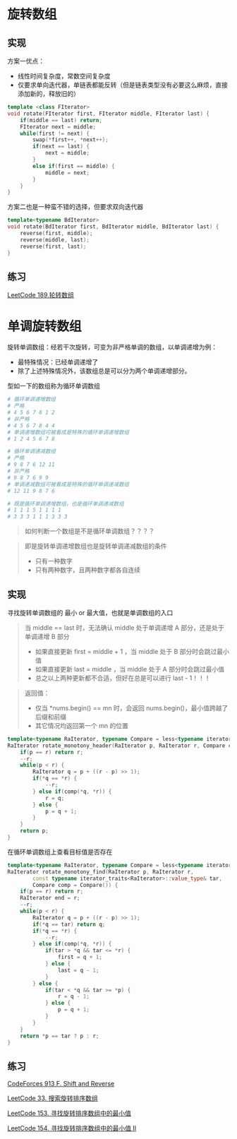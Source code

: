 # 旋转数组

## 实现

方案一优点：

- 线性时间复杂度，常数空间复杂度
- 仅要求单向迭代器，单链表都能反转（但是链表类型没有必要这么麻烦，直接添加新的，释放旧的）

```cpp
template <class FIterator>
void rotate(FIterator first, FIterator middle, FIterator last) {
    if(middle == last) return;
    FIterator next = middle;
    while(first != next) {
        swap(*first++, *next++);
        if(next == last) {
            next = middle;
        }
        else if(first == middle) {
            middle = next;
        }
    }
}
```



方案二也是一种蛮不错的选择，但要求双向迭代器

```cpp
template<typename BdIterator>
void rotate(BdIterator first, BdIterator middle, BdIterator last) {
    reverse(first, middle);
    reverse(middle, last);
    reverse(first, last);
}
```





## 练习

[LeetCode 189.轮转数组](https://leetcode.cn/problems/rotate-array/)







# 单调旋转数组

旋转单调数组：经若干次旋转，可变为非严格单调的数组，以单调递增为例：

- 最特殊情况：已经单调递增了
- 除了上述特殊情况外，该数组总是可以分为两个单调递增部分。



型如一下的数组称为循环单调数组

```bash
# 循环单调递增数组
# 严格
# 4 5 6 7 8 1 2
# 非严格
# 4 5 6 7 8 4 4
# 单调递增数组可被看成是特殊的循环单调递增数组
# 1 2 4 5 6 7 8

# 循环单调递减数组
# 严格
# 9 8 7 6 12 11
# 非严格
# 9 8 7 6 9 9
# 单调递减数组可被看成是特殊的循环单调递减数组
# 12 11 9 8 7 6

# 既是循环单调递增数组，也是循环单调递减数组
# 1 1 1 5 1 1 1 1
# 3 3 3 1 1 1 3 3 3
```



> 如何判断一个数组是不是循环单调数组？？？？





> 即是旋转单调递增数组也是旋转单调递减数组的条件
>
> - 只有一种数字
> - 只有两种数字，且两种数字都各自连续





## 实现

寻找旋转单调数组的 最小 or 最大值，也就是单调数组的入口



> 当 middle == last 时，无法确认 middle 处于单调递增 A 部分，还是处于单调递增 B 部分
>
> - 如果直接更新 first = middle + 1 ，当 middle 处于 B 部分时会跳过最小值
> - 如果直接更新 last = middle ，当 middle 处于 A 部分时会跳过最小值
> - 总之以上两种更新都不合适，但好在总是可以进行 last - 1！！！



> 返回值：
>
> - 仅当 *nums.begin() == mn 时，会返回 nums.begin()，最小值跨越了后缀和前缀
> - 其它情况均返回第一个 mn 的位置



```cpp
template<typename RaIterator, typename Compare = less<typename iterator_traits<RaIterator>::value_type>>
RaIterator rotate_monotony_header(RaIterator p, RaIterator r, Compare comp = Compare()) {
    if(p == r) return r;
    --r;
    while(p < r) {
        RaIterator q = p + ((r - p) >> 1);
        if(*q == *r) {
            --r;
        } else if(comp(*q, *r)) {
            r = q;
        } else {
            p = q + 1;
        }
    }
    return p;
}
```



在循环单调数组上查看目标值是否存在

```cpp
template<typename RaIterator, typename Compare = less<typename iterator_traits<RaIterator>::value_type>>
RaIterator rotate_monotony_find(RaIterator p, RaIterator r,
    	const typename iterator_traits<RaIterator>::value_type& tar,
    	Compare comp = Compare()) {
    if(p == r) return r;
    RaIterator end = r;
    --r;
    while(p < r) {
        RaIterator q = p + ((r - p) >> 1);
        if(*q == tar) return q;
        if(*q == *r) {
            --r;
        } else if(comp(*q, *r)) {
            if(tar > *q && tar <= *r) {
                first = q + 1;
            } else {
                last = q - 1;
            }
        } else {
            if(tar < *q && tar >= *p) {
                r = q - 1;
            } else {
                p = q + 1;
            }
        }
    }
    return *p == tar ? p : r;
}
```



## 练习

[CodeForces 913 F. Shift and Reverse](https://codeforces.com/contest/1907/problem/F)

[LeetCode 33. 搜索旋转排序数组](https://leetcode.cn/problems/search-in-rotated-sorted-array/)

[LeetCode 153. 寻找旋转排序数组中的最小值](https://leetcode.cn/problems/find-minimum-in-rotated-sorted-array/)

[LeetCode 154. 寻找旋转排序数组中的最小值 II](https://leetcode.cn/problems/find-minimum-in-rotated-sorted-array-ii/)